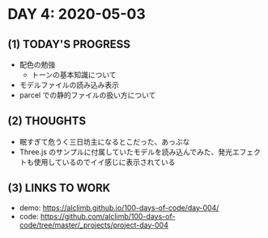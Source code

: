 # DAY 4: 2020-05-03
## (1) TODAY'S PROGRESS
- 配色の勉強
  - トーンの基本知識について
- モデルファイルの読み込み表示
- parcel での静的ファイルの扱い方について

## (2) THOUGHTS
- 眠すぎて危うく三日坊主になるとこだった、あっぶな
- Three.js のサンプルに付属していたモデルを読み込んでみた、発光エフェクトも使用しているのでイイ感じに表示されている

## (3) LINKS TO WORK
- demo: https://alclimb.github.io/100-days-of-code/day-004/
- code: https://github.com/alclimb/100-days-of-code/tree/master/_projects/project-day-004

